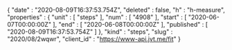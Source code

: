 {
  "date" : "2020-08-09T16:37:53.754Z",
  "deleted" : false,
  "h" : "h-measure",
  "properties" : {
    "unit" : [ "steps" ],
    "num" : [ "4908" ],
    "start" : [ "2020-06-07T00:00:00Z" ],
    "end" : [ "2020-06-08T00:00:00Z" ],
    "published" : [ "2020-08-09T16:37:53.754Z" ]
  },
  "kind" : "steps",
  "slug" : "2020/08/2wqwr",
  "client_id" : "https://www-api.jvt.me/fit"
}
